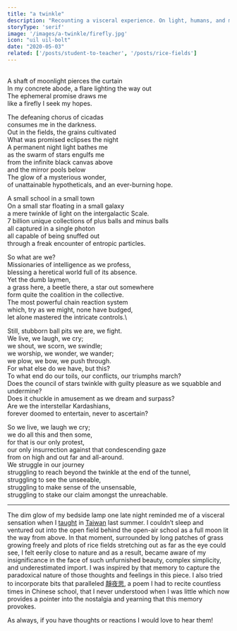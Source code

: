 ```yaml
---
title: "a twinkle"
description: "Recounting a visceral experience. On light, humans, and meaning."
storyType: 'serif'
image: '/images/a-twinkle/firefly.jpg'
icon: "uil uil-bolt"
date: "2020-05-03"
related: ['/posts/student-to-teacher', '/posts/rice-fields']
---
```

\
A shaft of moonlight pierces the curtain\
In my concrete abode, a flare lighting the way out\
The ephemeral promise draws me\
like a firefly I seek my hopes.

The defeaning chorus of cicadas\
consumes me in the darkness.\
Out in the fields, the grains cultivated\
What was promised eclipses the night\
A permanent night light bathes me\
as the swarm of stars engulfs me\
from the infinite black canvas above\
and the mirror pools below\
The glow of a mysterious wonder,\
of unattainable hypotheticals, and an ever-burning hope.

A small school in a small town\
On a small star floating in a small galaxy\
a mere twinkle of light on the intergalactic Scale.\
7 billion unique collections of plus balls and minus balls\
all captured in a single photon\
all capable of being snuffed out\
through a freak encounter of entropic particles.

So what are we?\
Missionaries of intelligence as we profess,\
blessing a heretical world full of its absence.\
Yet the dumb laymen,\
a grass here, a beetle there, a star out somewhere\
form quite the coalition in the collective.\
The most powerful chain reaction system\
which, try as we might, none have budged,\
let alone mastered the intricate controls.\

Still, stubborn ball pits we are, we fight.\
We live, we laugh, we cry;\
we shout, we scorn, we swindle;\
we worship, we wonder, we wander;\
we plow, we bow, we push through.\
For what else do we have, but this?\
To what end do our toils, our conflicts, our triumphs march?\
Does the council of stars twinkle with guilty pleasure as we squabble and undermine?\
Does it chuckle in amusement as we dream and surpass?\
Are we the interstellar Kardashians,\
forever doomed to entertain, never to ascertain?

So we live, we laugh we cry;\
we do all this and then some,\
for that is our only protest,\
our only insurrection against that condescending gaze\
from on high and out far and all-around.\
We struggle in our journey\
struggling to reach beyond the twinkle at the end of the tunnel,\
struggling to see the unseeable,\
struggling to make sense of the unsensable,\
struggling to stake our claim amongst the unreachable.

---

The dim glow of my bedside lamp one late night reminded me of a visceral sensation when I [taught](/posts/student-to-teacher) in [Taiwan](/posts/rice-fields) last summer. I couldn’t sleep and ventured out into the open field behind the open-air school as a full moon lit the way from above. In that moment, surrounded by long patches of grass growing freely and plots of rice fields stretching out as far as the eye could see, I felt eerily close to nature and as a result, became aware of my insignificance in the face of such unfurnished beauty, complex simplicity, and underestimated import. I was inspired by that memory to capture the paradoxical nature of those thoughts and feelings in this piece. I also tried to incorporate bits that paralleled [靜夜思](https://en.wikipedia.org/wiki/Quiet_Night_Thought), a poem I had to recite countless times in Chinese school, that I never understood when I was little which now provides a pointer into the nostalgia and yearning that this memory provokes.

As always, if you have thoughts or reactions I would love to hear them!
